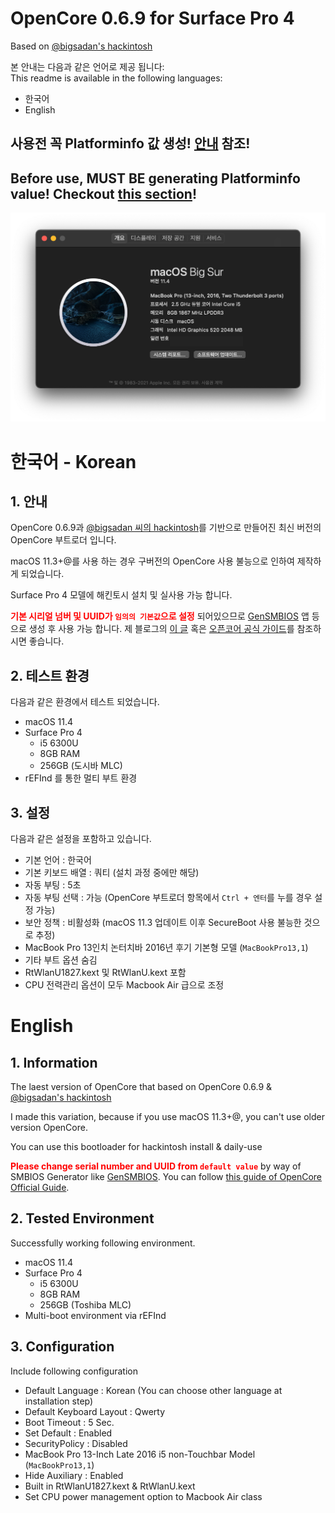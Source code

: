 # OpenCore 0.6.9 for Surface Pro 4
Based on [@bigsadan's hackintosh](https://github.com/bigsadan/surface-pro-4-hackintosh)

본 안내는 다음과 같은 언어로 제공 됩니다:  
This readme is available in the following languages:  
- 한국어
- English

## **사용전 꼭 Platforminfo 값 생성!** [안내](#한국어---korean) 참조!
## **Before use, MUST BE generating Platforminfo value!** Checkout [this section](#english)!

![](screenshot.png)

# 한국어 - Korean
## 1. 안내
OpenCore 0.6.9과 [@bigsadan 씨의 hackintosh](https://github.com/bigsadan/surface-pro-4-hackintosh)를 기반으로 만들어진 최신 버전의 OpenCore 부트로더 입니다.

macOS 11.3+@를 사용 하는 경우 구버전의 OpenCore 사용 불능으로 인하여 제작하게 되었습니다.

Surface Pro 4 모델에 해킨토시 설치 및 실사용 가능 합니다.

<span style="color:red">**기본 시리얼 넘버 및 UUID가 `임의의 기본값`으로 설정**</span> 되어있으므로 [GenSMBIOS](https://github.com/corpnewt/GenSMBIOS) 앱 등으로 생성 후 사용 가능 합니다. 제 블로그의 [이 글](https://minnote.net/해킨토시_hackintosh/Surface-Pro-4-Hackintosh/#6-1-모델-식별자-및-uuid-변경) 혹은 [오픈코어 공식 가이드](https://dortania.github.io/OpenCore-Install-Guide/config-laptop.plist/skylake.html#platforminfo)를 참조하시면 좋습니다.

## 2. 테스트 환경
다음과 같은 환경에서 테스트 되었습니다.

- macOS 11.4
- Surface Pro 4
    - i5 6300U
    - 8GB RAM
    - 256GB (도시바 MLC)
- rEFInd 를 통한 멀티 부트 환경

## 3. 설정
다음과 같은 설정을 포함하고 있습니다.

- 기본 언어 : 한국어
- 기본 키보드 배열 : 쿼티 (설치 과정 중에만 해당)
- 자동 부팅 : 5초
- 자동 부팅 선택 : 가능 (OpenCore 부트로더 항목에서 `Ctrl + 엔터`를 누를 경우 설정 가능)
- 보안 정책 : 비활성화 (macOS 11.3 업데이트 이후 SecureBoot 사용 불능한 것으로 추정)
- MacBook Pro 13인치 논터치바 2016년 후기 기본형 모델 (`MacBookPro13,1`)
- 기타 부트 옵션 숨김
- RtWlanU1827.kext 및 RtWlanU.kext 포함
- CPU 전력관리 옵션이 모두 Macbook Air 급으로 조정

# English
## 1. Information
The laest version of OpenCore that based on OpenCore 0.6.9 & [@bigsadan's hackintosh](https://github.com/bigsadan/surface-pro-4-hackintosh)

I made this variation, because if you use macOS 11.3+@, you can't use older version OpenCore.

You can use this bootloader for hackintosh install & daily-use

<span style="color:red">**Please change serial number and UUID from `default value`**</span> by way of SMBIOS Generator like [GenSMBIOS](https://github.com/corpnewt/GenSMBIOS). You can follow [this guide of OpenCore Official Guide](https://dortania.github.io/OpenCore-Install-Guide/config-laptop.plist/skylake.html#platforminfo).

## 2. Tested Environment
Successfully working following environment.

- macOS 11.4
- Surface Pro 4
    - i5 6300U
    - 8GB RAM
    - 256GB (Toshiba MLC)
- Multi-boot environment via rEFInd

## 3. Configuration
Include following configuration

- Default Language : Korean (You can choose other language at installation step)
- Default Keyboard Layout : Qwerty
- Boot Timeout : 5 Sec.
- Set Default : Enabled
- SecurityPolicy : Disabled
- MacBook Pro 13-Inch Late 2016 i5 non-Touchbar Model (`MacBookPro13,1`)
- Hide Auxiliary : Enabled
- Built in RtWlanU1827.kext & RtWlanU.kext
- Set CPU power management option to Macbook Air class